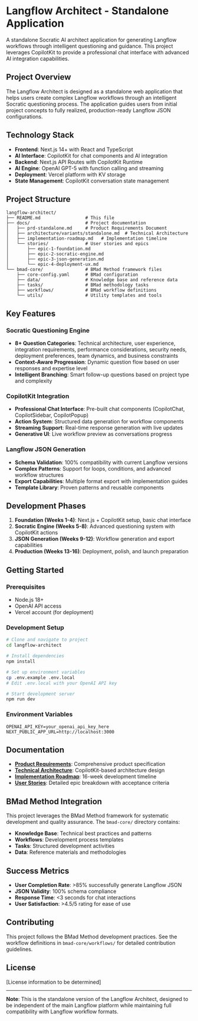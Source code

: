 # Langflow Architect - Standalone Application

A standalone Socratic AI architect application for generating Langflow workflows through intelligent questioning and guidance. This project leverages CopilotKit to provide a professional chat interface with advanced AI integration capabilities.

## Project Overview

The Langflow Architect is designed as a standalone web application that helps users create complex Langflow workflows through an intelligent Socratic questioning process. The application guides users from initial project concepts to fully realized, production-ready Langflow JSON configurations.

## Technology Stack

- **Frontend**: Next.js 14+ with React and TypeScript
- **AI Interface**: CopilotKit for chat components and AI integration
- **Backend**: Next.js API Routes with CopilotKit Runtime
- **AI Engine**: OpenAI GPT-5 with function calling and streaming
- **Deployment**: Vercel platform with KV storage
- **State Management**: CopilotKit conversation state management

## Project Structure

```
langflow-architect/
├── README.md                 # This file
├── docs/                     # Project documentation
│   ├── prd-standalone.md     # Product Requirements Document
│   ├── architecture/variants/standalone.md  # Technical Architecture
│   ├── implementation-roadmap.md   # Implementation timeline
│   └── stories/              # User stories and epics
│       ├── epic-1-foundation.md
│       ├── epic-2-socratic-engine.md
│       ├── epic-3-json-generation.md
│       └── epic-4-deployment-ux.md
└── bmad-core/                # BMad Method framework files
    ├── core-config.yaml      # BMad configuration
    ├── data/                 # Knowledge base and reference data
    ├── tasks/                # BMad methodology tasks
    ├── workflows/            # BMad workflow definitions
    └── utils/                # Utility templates and tools
```

## Key Features

### Socratic Questioning Engine
- **8+ Question Categories**: Technical architecture, user experience, integration requirements, performance considerations, security needs, deployment preferences, team dynamics, and business constraints
- **Context-Aware Progression**: Dynamic question flow based on user responses and expertise level
- **Intelligent Branching**: Smart follow-up questions based on project type and complexity

### CopilotKit Integration
- **Professional Chat Interface**: Pre-built chat components (CopilotChat, CopilotSidebar, CopilotPopup)
- **Action System**: Structured data generation for workflow components
- **Streaming Support**: Real-time response generation with live updates
- **Generative UI**: Live workflow preview as conversations progress

### Langflow JSON Generation
- **Schema Validation**: 100% compatibility with current Langflow versions
- **Complex Patterns**: Support for loops, conditions, and advanced workflow structures
- **Export Capabilities**: Multiple format export with implementation guides
- **Template Library**: Proven patterns and reusable components

## Development Phases

1. **Foundation (Weeks 1-4)**: Next.js + CopilotKit setup, basic chat interface
2. **Socratic Engine (Weeks 5-8)**: Advanced questioning system with CopilotKit actions
3. **JSON Generation (Weeks 9-12)**: Workflow generation and export capabilities
4. **Production (Weeks 13-16)**: Deployment, polish, and launch preparation

## Getting Started

### Prerequisites
- Node.js 18+
- OpenAI API access
- Vercel account (for deployment)

### Development Setup
```bash
# Clone and navigate to project
cd langflow-architect

# Install dependencies
npm install

# Set up environment variables
cp .env.example .env.local
# Edit .env.local with your OpenAI API key

# Start development server
npm run dev
```

### Environment Variables
```env
OPENAI_API_KEY=your_openai_api_key_here
NEXT_PUBLIC_APP_URL=http://localhost:3000
```

## Documentation

- **[Product Requirements](./docs/prd-standalone.md)**: Comprehensive product specification
- **[Technical Architecture](./docs/architecture/variants/standalone.md)**: CopilotKit-based architecture design
- **[Implementation Roadmap](./docs/implementation-roadmap.md)**: 16-week development timeline
- **[User Stories](./docs/stories/)**: Detailed epic breakdown with acceptance criteria

## BMad Method Integration

This project leverages the BMad Method framework for systematic development and quality assurance. The `bmad-core/` directory contains:

- **Knowledge Base**: Technical best practices and patterns
- **Workflows**: Development process templates
- **Tasks**: Structured development activities
- **Data**: Reference materials and methodologies

## Success Metrics

- **User Completion Rate**: >85% successfully generate Langflow JSON
- **JSON Validity**: 100% schema compliance
- **Response Time**: <3 seconds for chat interactions
- **User Satisfaction**: >4.5/5 rating for ease of use

## Contributing

This project follows the BMad Method development practices. See the workflow definitions in `bmad-core/workflows/` for detailed contribution guidelines.

## License

[License information to be determined]

---

**Note**: This is the standalone version of the Langflow Architect, designed to be independent of the main Langflow platform while maintaining full compatibility with Langflow workflow formats.
